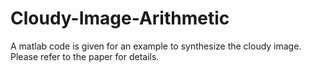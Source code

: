 # Cloudy-Image-Arithmetic
A matlab code is given for an example to synthesize the cloudy image. Please refer to the paper for details.
